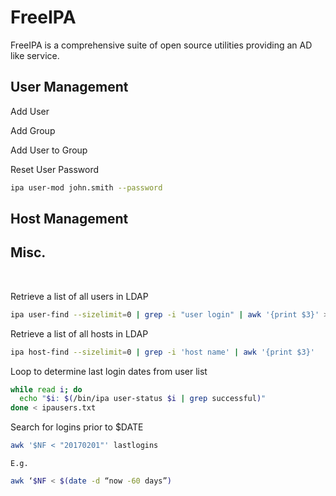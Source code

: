 # FreeIPA

FreeIPA is a comprehensive suite of open source utilities providing an AD like service. 

## User Management

Add User

Add Group

Add User to Group

Reset User Password

```bash
ipa user-mod john.smith --password
```

## Host Management

## Misc.

<br>

Retrieve a list of all users in LDAP

```bash
ipa user-find --sizelimit=0 | grep -i "user login" | awk '{print $3}' > ipausers
```

Retrieve a list of all hosts in LDAP

```bash
ipa host-find --sizelimit=0 | grep -i 'host name' | awk '{print $3}' 
```

Loop to determine last login dates from user list

```bash
while read i; do
  echo "$i: $(/bin/ipa user-status $i | grep successful)"
done < ipausers.txt
```

Search for logins prior to $DATE

```bash
awk '$NF < "20170201"' lastlogins
```
    E.g.

```bash
awk ‘$NF < $(date -d “now -60 days”)
```